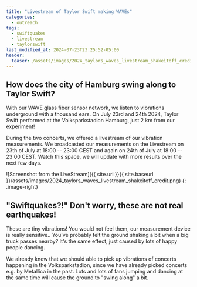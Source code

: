 ```yaml
---
title: "Livestream of Taylor Swift making WAVEs"
categories:
  - outreach
tags:
  - swiftquakes
  - livestream
  - taylorswift
last_modified_at: 2024-07-23T23:25:52-05:00
header:
  teaser: /assets/images/2024_taylors_waves_livestream_shakeitoff_credit.png
---
```



## How does the city of Hamburg swing along to Taylor Swift?

With our WAVE glass fiber sensor network, we listen to vibrations underground with a thousand ears. On July 23rd and 24th 2024, Taylor Swift performed at the Volksparkstadion Hamburg, just 2 km from our experiment!

During the two concerts, we offered a livestream of our vibration measurements.
We broadcasted our measurements on the Livestream on 23th of July at 18:00 -- 23:00 CEST
and again on 24th of July at 18:00 -- 23:00 CEST.
Watch this space, we will update with more results over the next few days.

![Screenshot from the LiveStream]({{ site.url }}{{ site.baseurl }}/assets/images/2024_taylors_waves_livestream_shakeitoff_credit.png)
{: .image-right}


## "Swiftquakes?!" Don't worry, these are not real earthquakes!

These are tiny vibrations! You would not feel them, our measurement device is really sensitive..
You've probably felt the ground shaking a bit when a big truck passes nearby? It's the same effect, just caused by lots of happy people dancing.

We already knew that we should able to pick up vibrations of concerts happening in the Volksparkstadion, since we have already picked concerts e.g. by Metallica in the past. Lots and lots of fans jumping and dancing at the same time will cause the ground to "swing along" a bit.

